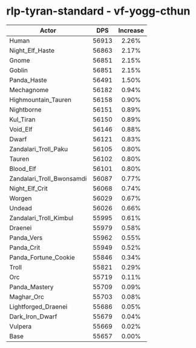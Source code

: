 # rlp-tyran-standard - vf-yogg-cthun
| Actor | DPS | Increase |
|---|:---:|:---:|
|Human|56913|2.26%|
|Night_Elf_Haste|56863|2.17%|
|Gnome|56851|2.15%|
|Goblin|56851|2.15%|
|Panda_Haste|56491|1.50%|
|Mechagnome|56182|0.94%|
|Highmountain_Tauren|56158|0.90%|
|Nightborne|56151|0.89%|
|Kul_Tiran|56150|0.89%|
|Void_Elf|56146|0.88%|
|Dwarf|56121|0.83%|
|Zandalari_Troll_Paku|56105|0.80%|
|Tauren|56102|0.80%|
|Blood_Elf|56101|0.80%|
|Zandalari_Troll_Bwonsamdi|56087|0.77%|
|Night_Elf_Crit|56068|0.74%|
|Worgen|56029|0.67%|
|Undead|56026|0.66%|
|Zandalari_Troll_Kimbul|55995|0.61%|
|Draenei|55979|0.58%|
|Panda_Vers|55962|0.55%|
|Panda_Crit|55949|0.52%|
|Panda_Fortune_Cookie|55846|0.34%|
|Troll|55821|0.29%|
|Orc|55719|0.11%|
|Panda_Mastery|55709|0.09%|
|Maghar_Orc|55703|0.08%|
|Lightforged_Draenei|55686|0.05%|
|Dark_Iron_Dwarf|55679|0.04%|
|Vulpera|55669|0.02%|
|Base|55657|0.00%|

